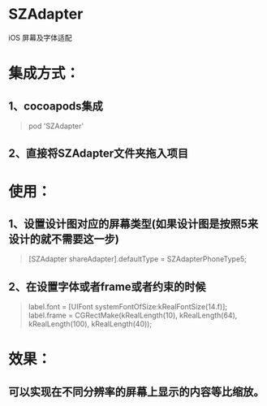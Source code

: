 # SZAdapter
iOS 屏幕及字体适配

# 集成方式：
## 1、cocoapods集成
> pod 'SZAdapter'
## 2、直接将SZAdapter文件夹拖入项目

# 使用：
## 1、设置设计图对应的屏幕类型(如果设计图是按照5来设计的就不需要这一步)
> [SZAdapter shareAdapter].defaultType = SZAdapterPhoneType5;
## 2、在设置字体或者frame或者约束的时候
> label.font = [UIFont systemFontOfSize:kRealFontSize(14.f)];
> label.frame = CGRectMake(kRealLength(10), kRealLength(64), kRealLength(100), kRealLength(40));

# 效果：
## 可以实现在不同分辨率的屏幕上显示的内容等比缩放。
